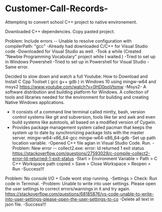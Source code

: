 # Customer-Call-Records-

Attempting to convert school C++ project to native environement.

Downloaded C++ dependencies. 
Copy pasted project. 

Problem: Include errors -- Unable to resolve configuration with compilerPath: "gcc" 
-Already had downloaded C/C++ for Visual Studio code 
-Downloaded for Visual Studio as well. 
-Took a while (Created "Newbie Programming Vocabulary" project while I waited.) 
-Tried to set up in Windows Powershell 
-Tried to set up in Powershell for Visual Studio
-Same error. 

Decided to slow down and watch a full Youtube: How to Download and Install C Cpp Toolset ( gcc g++ gdb ) in Windows 10 using mingw-w64 and msys2
https://www.youtube.com/watch?v=0HD0pqVtsmw 
-Msys2- A software distribution and building platform for Windows. A collection of tools and libraries needed for the environment for building and creating Native Windows applications.
- It consists of a command line terminal called mintty, bash, version control systems like git and subversion, tools like tar and awk and even build systems like autotools, all based on a modified version of Cygwin.
- Provides package management system called pacman that keeps the system up to date by synchronizing package lists with the master server.
mingw-w64-x86_64-gcc 
mingw-w64-x86_64-gdb
-Set up path location variable. 
-Opened C++ file agian in Visual Studio Code. Run.
-Problem: New error -- collect2.exe: error: ld returned 1 exit status 
https://stackoverflow.com/questions/27593029/c-compile-collect2-error-ld-returned-1-exit-status 
-Start > Environment Variable > Path > C C++ Workspace path copied > Save > Close Workspace > Reopen > Run 
-Success!!! 
 
Problem: No console I/O + Code wont stop running. 
-Settings > Check: Run code in Terminal. 
-Problem: Unable to write into user settings. Please open the user settings to correct errors/warnings in it and try again.
https://stackoverflow.com/questions/68185876/vs-code-unable-to-write-into-user-settings-please-open-the-user-settings-to-co 
-Delete all text in json file. 
-Success!!! 

